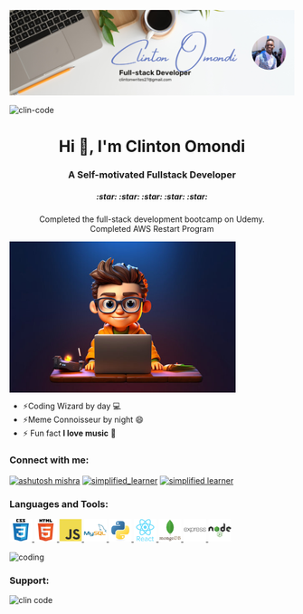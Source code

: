 ![logo](https://github.com/Clin-Code/Clin-Code/blob/main/ClinCode%20Banner.png)
<p align="left"> <img src="https://komarev.com/ghpvc/?username=clin-code&label=Profile%20views&color=0e75b6&style=flat" alt="clin-code" /> </p>
<h1 align="center">Hi 👋, I'm Clinton Omondi</h1>
<h3 align="center">A Self-motivated Fullstack Developer</h3>
<h5 align="center"> :star: :star: :star: :star: :star:  </h5>
<p align="center">Completed the full-stack development bootcamp on Udemy. <br> Completed AWS Restart Program </p>
<img align="center" alt="coding" width="400" src="https://github.com/Clin-Code/Clin-Code/blob/main/heroimage.jpg">

- ⚡Coding Wizard by day :computer:
- ⚡Meme Connoisseur by night :smile:
- ⚡ Fun fact **I love music** :guitar:


<h3 align="left">Connect with me:</h3>
<p align="left">
<a href="https://www.linkedin.com/in/clinton-omondi-7b5421268?utm_source=share&utm_campaign=share_via&utm_content=profile&utm_medium=android_app" target="blank"><img align="center" src="https://raw.githubusercontent.com/rahuldkjain/github-profile-readme-generator/master/src/images/icons/Social/linked-in-alt.svg" alt="ashutosh mishra" height="30" width="40" /></a>
<a href="https://www.instagram.com/_clincode?igsh=dTl4MTJrZm52bHoy" target="blank"><img align="center" src="https://raw.githubusercontent.com/rahuldkjain/github-profile-readme-generator/master/src/images/icons/Social/instagram.svg" alt="simplified_learner" height="30" width="40" /></a>
<a href="(https://youtube.com/@ClinCode)" target="blank"><img align="center" src="https://raw.githubusercontent.com/rahuldkjain/github-profile-readme-generator/master/src/images/icons/Social/youtube.svg" alt="simplified learner" height="30" width="40" /></a>
</p>

<h3 align="left">Languages and Tools:</h3>
<p align="left">
  <a href="https://www.w3schools.com/css/" target="_blank" rel="noreferrer">
    <img src="https://raw.githubusercontent.com/devicons/devicon/master/icons/css3/css3-original-wordmark.svg" alt="css3" width="40" height="40"/>
  </a>
  <a href="https://www.w3.org/html/" target="_blank" rel="noreferrer">
    <img src="https://raw.githubusercontent.com/devicons/devicon/master/icons/html5/html5-original-wordmark.svg" alt="html5" width="40" height="40"/>
  </a>
   <a href="https://developer.mozilla.org/en-US/docs/Web/JavaScript" target="_blank" rel="noreferrer">
    <img src="https://raw.githubusercontent.com/devicons/devicon/master/icons/javascript/javascript-original.svg" alt="javascript" width="40" height="40"/>
  </a>
  <a href="https://www.mysql.com/" target="_blank" rel="noreferrer">
    <img src="https://raw.githubusercontent.com/devicons/devicon/master/icons/mysql/mysql-original-wordmark.svg" alt="mysql" width="40" height="40"/>
  </a>
  <a href="https://www.python.org" target="_blank" rel="noreferrer">
    <img src="https://raw.githubusercontent.com/devicons/devicon/master/icons/python/python-original.svg" alt="python" width="40" height="40"/>
  </a>
  <a href="https://reactjs.org/" target="_blank" rel="noreferrer">
    <img src="https://raw.githubusercontent.com/devicons/devicon/master/icons/react/react-original-wordmark.svg" alt="react" width="40" height="40"/>
  </a>
  <a href="https://www.mongodb.com/" target="_blank" rel="noreferrer">
    <img src="https://raw.githubusercontent.com/devicons/devicon/master/icons/mongodb/mongodb-original-wordmark.svg" alt="mongodb" width="40" height="40"/>
  </a>
  <a href="https://expressjs.com/" target="_blank" rel="noreferrer">
    <img src="https://raw.githubusercontent.com/devicons/devicon/master/icons/express/express-original-wordmark.svg" alt="express" width="40" height="40"/>
  </a>
  <a href="https://nodejs.org/en/" target="_blank" rel="noreferrer">
    <img src="https://raw.githubusercontent.com/devicons/devicon/master/icons/nodejs/nodejs-original-wordmark.svg" alt="nodejs" width="40" height="40"/>
  </a>
</p>

<img align="center" alt="coding" width="400" src="https://user-images.githubusercontent.com/55389276/140866485-8fb1c876-9a8f-4d6a-98dc-08c4981eaf70.gif">

<h3 align="left">Support:</h3>
<p><a href="https://buymeacoffee.com/clincode"> <img align="left" src="https://cdn.buymeacoffee.com/buttons/v2/default-yellow.png" height="50" width="210" alt="clin code" /></a></p><br><be>




